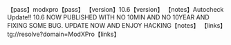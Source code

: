 【pass】modxpro【pass】
【version】10.6【version】
【notes】Autocheck Update!! 10.6 NOW PUBLISHED WITH NO 10MIN AND NO 10YEAR AND FIXING SOME BUG. UPDATE NOW AND ENJOY HACKING【notes】 
【links】tg://resolve?domain=ModXPro【links】

